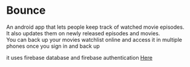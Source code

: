 # Bounce

An android app that lets people keep track of watched movie episodes.<br>
It also updates them on newly released episodes and movies.<br>
You can back up your movies watchlist online and access it in multiple phones once you sign in and back up<br>

it uses firebase database and firebase authentication
<a href="https://github.com/rakoi/Bounce/raw/master/Bounce.apk">Here</a>
